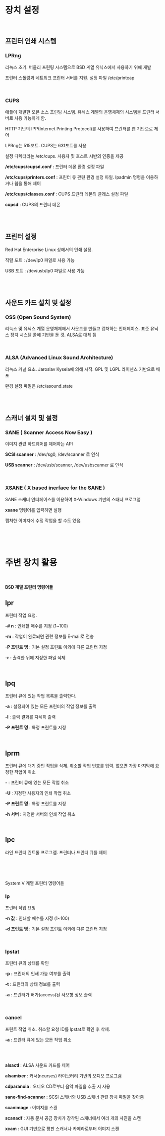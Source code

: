# 장치 설정

<br/>

## 프린터 인쇄 시스템

### LPRng

리눅스 초기. 버클리 프린팅 시스템으로 BSD 계열 유닉스에서 사용하기 위해 개발

프린터 스폴링과 네트워크 프린터 서버를 지원. 설정 파일 /etc/printcap

<br/>

### CUPS

애플이 개발한 오픈 소스 프린팅 시스템.  유닉스 계열의 운영체제의 시스템을 프린터 서버로 사용 가능하게 함.

HTTP 기반의 IPP(Internet Printing Protocol)를 사용하여 프린터를 웹 기반으로 제어

LPRng는 515포트. CUPS는 631포트를 사용

설정 디렉터리는 /etc/cups. 사용자 및 호스트 시반의 인증을 제공

**/etc/cups/cupsd.conf** : 프린터 데몬 환경 설정 파일

**/etc/cups/printers.conf** : 프린터 큐 관련 환경 설정 파일. Ipadmin 명령을 이용하거나 웹을 통해 제어

**/etc/cups/classes.conf** : CUPS 프린터 데몬의 클래스 설정 파일

**cupsd** : CUPS의 프린터 데몬

<br/><br/>

## 프린터 설정

Red Hat Enterprise Linux 상에서의 인쇄 설정.

직렬 포트 : /dev/Ip0 파일로 사용 가능

USB 포트 : /dev/usb/Ip0 파일로 사용 가능

<br/><br/>

## 사운드 카드 설치 및 설정

### OSS (Open Sound System)

리눅스 및 유닉스 계열 운영체제에서 사운드를 만들고 캡처하는 인터페이스. 표준 유닉스 장치 시스템 콜에 기반을 둔 것. ALSA로 대체 됨

<br/>

### ALSA (Advanced Linux Sound Architecture)

리눅스 커널 요소. Jaroslav Kysela에 의해 시작. GPL 및 LGPL 라이센스 기반으로 배포

환경 설정 파일은 /etc/asound.state

<br/><br/>

## 스캐너 설치 및 설정

### SANE ( Scanner Access Now Easy )

이미지 관련 하드웨어를 제어하는 API

**SCSI scanner** : /dev/sg0, /dev/scanner 로 인식

**USB scanner** : /dev/usb/scanner, /dev/usbscanner 로 인식

<br/>

### XSANE ( X based inerface for the SANE )

SANE 스캐너 인터페이스를 이용하여 X-Windows 기반의 스태너 프로그램

**xsane** 명령어를 입력하면 실행

캡처한 이미지에 수정 작업을 할 수도 있음.

<br/><br><br/>

# 주변 장치 활용

<br>

**BSD 계열 프린터 명령어들**

## lpr 

프린터 작업 요청. 

**-# n** : 인쇄할 매수를 지정 (1~100)

**-m** : 작업이 완료되면 관련 정보를 E-mail로 전송

**-P 프린트 명** : 기본 설정 프린트 이외에 다른 프린터 지정

**-r** : 출력한 뒤에 지정한 파일 삭제

<br>

## lpq

프린터 큐에 있는 작업 목록을 출력한다.

**-a** : 설정되어 있는 모든 프린터의 작업 정보를 출력

**-l** : 출력 결과를 자세히 출력

**-P 프린트 명** : 특정 프린트를 지정

<br>

## lprm

프린터 큐에 대기 중인 작업을 삭제. 취소할 작업 번호를 입력. 없으면 가장 마지막에 요청한 작업이 취소

**-** : 프린터 큐에 있는 모든 작업 취소

**-U** : 지정한 사용자의 인쇄 작업 취소

**-P 프린트 명** : 특정 프린트를 지정

**-h 서버** : 지정한 서버의 인쇄 작업 취소

<br>

## lpc

라인 프린터 컨트롤 프로그램. 프린터나 프린터 큐를 제어

<br><br><br>

System V 계열 프린터 명령어들

### lp 

프린터 작업 요청

**-n 값** : 인쇄할 매수를 지정 (1~100)

**-d 프린트 명** : 기본 설정 프린트 이외에 다른 프린터 지정

<br>

### lpstat

프린터 큐의 상태를 확인

**-p** : 프린터의 인쇄 가능 여부를 출력

**-t** : 프린터의 상태 정보를 출력

**-a** : 프린터가 허가(access)된 사오항 정보 출력

<br>

### cancel

프린트 작업 취소. 취소할 요청 ID를 lpstat로 확인 후 삭제.

**-a** : 프린터 큐에 있는 모든 작업 취소

<br>

<br>

**alsactl** : ALSA 사운드 카드를 제어

**alsamixer** : 커서(ncurses) 라이브러리 기반의 오디오 프로그램

**cdparanoia** : 오디오 CD로부터 음악 파일을 추출 시 사용

**sane-find-scanner** : SCSI 스캐너와 USB 스캐너 관련 장치 파일을 찾아줌

**scanimage** : 이미지를 스캔

**scanadf** : 자동 문서 공금 장치가 장착된 스캐너에서 여러 개의 사진을 스캔

**xcam** : GUI 기반으로 평판 스캐너나 카메라로부터 이미지 스캔







